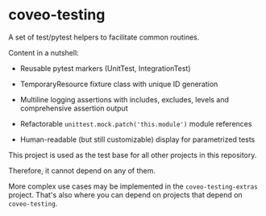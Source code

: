 # coveo-testing

A set of test/pytest helpers to facilitate common routines.


Content in a nutshell:

- Reusable pytest markers (UnitTest, IntegrationTest)
- TemporaryResource fixture class with unique ID generation
- Multiline logging assertions with includes, excludes, levels and comprehensive assertion output
- Refactorable `unittest.mock.patch('this.module')` module references

- Human-readable (but still customizable) display for parametrized tests


This project is used as the test base for all other projects in this repository.

Therefore, it cannot depend on any of them.

More complex use cases may be implemented in the `coveo-testing-extras` project. That's also where you can depend on projects that depend on `coveo-testing`. 
